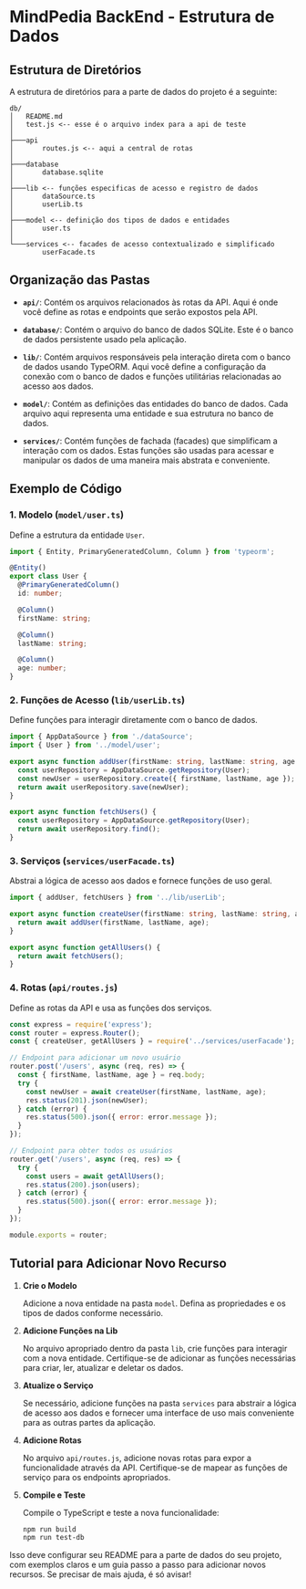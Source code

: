 # MindPedia BackEnd - Estrutura de Dados

## Estrutura de Diretórios

A estrutura de diretórios para a parte de dados do projeto é a seguinte:

```
db/
│   README.md
│   test.js <-- esse é o arquivo index para a api de teste
│
├───api
│       routes.js <-- aqui a central de rotas
│
├───database
│       database.sqlite
│
├───lib <-- funções especificas de acesso e registro de dados
│       dataSource.ts
│       userLib.ts
│
├───model <-- definição dos tipos de dados e entidades
│       user.ts
│
└───services <-- facades de acesso contextualizado e simplificado
        userFacade.ts
```

## Organização das Pastas

- **`api/`**: Contém os arquivos relacionados às rotas da API. Aqui é onde você define as rotas e endpoints que serão expostos pela API.

- **`database/`**: Contém o arquivo do banco de dados SQLite. Este é o banco de dados persistente usado pela aplicação.

- **`lib/`**: Contém arquivos responsáveis pela interação direta com o banco de dados usando TypeORM. Aqui você define a configuração da conexão com o banco de dados e funções utilitárias relacionadas ao acesso aos dados.

- **`model/`**: Contém as definições das entidades do banco de dados. Cada arquivo aqui representa uma entidade e sua estrutura no banco de dados.

- **`services/`**: Contém funções de fachada (facades) que simplificam a interação com os dados. Estas funções são usadas para acessar e manipular os dados de uma maneira mais abstrata e conveniente.

## Exemplo de Código

### 1. **Modelo (`model/user.ts`)**

Define a estrutura da entidade `User`.

```typescript
import { Entity, PrimaryGeneratedColumn, Column } from 'typeorm';

@Entity()
export class User {
  @PrimaryGeneratedColumn()
  id: number;

  @Column()
  firstName: string;

  @Column()
  lastName: string;

  @Column()
  age: number;
}
```

### 2. **Funções de Acesso (`lib/userLib.ts`)**

Define funções para interagir diretamente com o banco de dados.

```typescript
import { AppDataSource } from './dataSource';
import { User } from '../model/user';

export async function addUser(firstName: string, lastName: string, age: number) {
  const userRepository = AppDataSource.getRepository(User);
  const newUser = userRepository.create({ firstName, lastName, age });
  return await userRepository.save(newUser);
}

export async function fetchUsers() {
  const userRepository = AppDataSource.getRepository(User);
  return await userRepository.find();
}
```

### 3. **Serviços (`services/userFacade.ts`)**

Abstrai a lógica de acesso aos dados e fornece funções de uso geral.

```typescript
import { addUser, fetchUsers } from '../lib/userLib';

export async function createUser(firstName: string, lastName: string, age: number) {
  return await addUser(firstName, lastName, age);
}

export async function getAllUsers() {
  return await fetchUsers();
}
```

### 4. **Rotas (`api/routes.js`)**

Define as rotas da API e usa as funções dos serviços.

```javascript
const express = require('express');
const router = express.Router();
const { createUser, getAllUsers } = require('../services/userFacade');

// Endpoint para adicionar um novo usuário
router.post('/users', async (req, res) => {
  const { firstName, lastName, age } = req.body;
  try {
    const newUser = await createUser(firstName, lastName, age);
    res.status(201).json(newUser);
  } catch (error) {
    res.status(500).json({ error: error.message });
  }
});

// Endpoint para obter todos os usuários
router.get('/users', async (req, res) => {
  try {
    const users = await getAllUsers();
    res.status(200).json(users);
  } catch (error) {
    res.status(500).json({ error: error.message });
  }
});

module.exports = router;
```

## Tutorial para Adicionar Novo Recurso

1. **Crie o Modelo**

   Adicione a nova entidade na pasta `model`. Defina as propriedades e os tipos de dados conforme necessário.

2. **Adicione Funções na Lib**

   No arquivo apropriado dentro da pasta `lib`, crie funções para interagir com a nova entidade. Certifique-se de adicionar as funções necessárias para criar, ler, atualizar e deletar os dados.

3. **Atualize o Serviço**

   Se necessário, adicione funções na pasta `services` para abstrair a lógica de acesso aos dados e fornecer uma interface de uso mais conveniente para as outras partes da aplicação.

4. **Adicione Rotas**

   No arquivo `api/routes.js`, adicione novas rotas para expor a funcionalidade através da API. Certifique-se de mapear as funções de serviço para os endpoints apropriados.

5. **Compile e Teste**

   Compile o TypeScript e teste a nova funcionalidade:

   ```bash
   npm run build
   npm run test-db
   ```

Isso deve configurar seu README para a parte de dados do seu projeto, com exemplos claros e um guia passo a passo para adicionar novos recursos. Se precisar de mais ajuda, é só avisar!